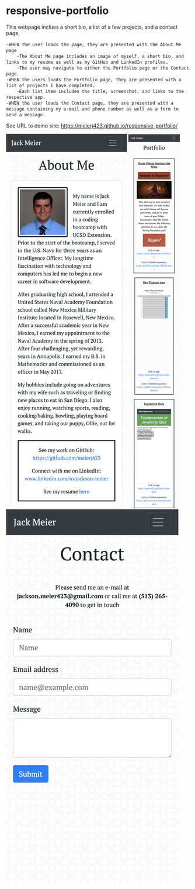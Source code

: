 # responsive-portfolio

This webpage inclues a short bio, a list of a few projects, and a contact page.

    -WHEN the user loads the page, they are presented with the About Me page
        -The About Me page includes an image of myself, a short bio, and links to my resume as well as my GitHub and LinkedIn profiles.
        -The user may navigate to either the Portfolio page or the Contact page.
    -WHEN the users loads the Portfolio page, they are presented with a list of projects I have completed.
        -Each list item includes the title, screenshot, and links to the respective app.
    -WHEN the user loads the Contact page, they are presented with a message containing my e-mail and phone number as well as a form to send a message.

See URL to demo site: https://meierj423.github.io/responsive-portfolio/


![](about-me-page.png)
![](portfolio-page.png)
![](contact-page.png)


